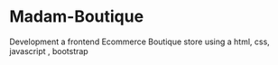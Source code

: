 # Madam-Boutique
Development a frontend Ecommerce Boutique store using a html, css, javascript , bootstrap
